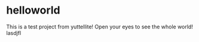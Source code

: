 # helloworld
This is a test project from yuttellite!
Open your eyes to see the whole world!
lasdjfl

